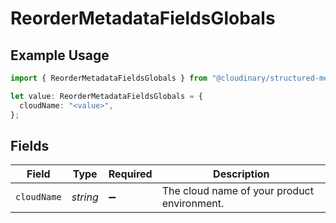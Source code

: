 # ReorderMetadataFieldsGlobals

## Example Usage

```typescript
import { ReorderMetadataFieldsGlobals } from "@cloudinary/structured-metadata/models/operations";

let value: ReorderMetadataFieldsGlobals = {
  cloudName: "<value>",
};
```

## Fields

| Field                                       | Type                                        | Required                                    | Description                                 |
| ------------------------------------------- | ------------------------------------------- | ------------------------------------------- | ------------------------------------------- |
| `cloudName`                                 | *string*                                    | :heavy_minus_sign:                          | The cloud name of your product environment. |